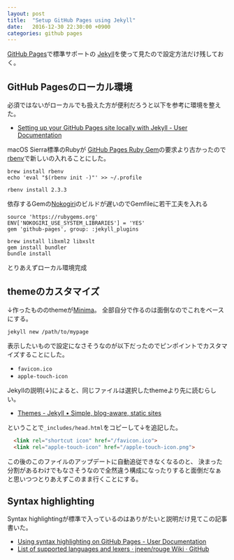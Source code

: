 ```yaml
---
layout: post
title:  "Setup GitHub Pages using Jekyll"
date:   2016-12-30 22:30:00 +0900
categories: github pages
---
```

[GitHub Pages](https://pages.github.com/)で標準サポートの
[Jekyll](https://jekyllrb.com/)を使って見たので設定方法だけ残しておく。

## GitHub Pagesのローカル環境
必須ではないがローカルでも扱えた方が便利だろうと以下を参考に環境を整えた。

* [Setting up your GitHub Pages site locally with Jekyll - User Documentation](https://help.github.com/articles/setting-up-your-github-pages-site-locally-with-jekyll/)

macOS Sierra標準のRubyが
[GitHub Pages Ruby Gem](https://github.com/github/pages-gem)の要求より古かったので
[rbenv](https://github.com/rbenv/rbenv)で新しいの入れることにした。

```shell
brew install rbenv
echo 'eval "$(rbenv init -)"' >> ~/.profile
```

```shell
rbenv install 2.3.3
```

依存するGemの[Nokogiri](https://github.com/sparklemotion/nokogiri)のビルドが遅いのでGemfileに若干工夫を入れる

```
source 'https://rubygems.org'
ENV['NOKOGIRI_USE_SYSTEM_LIBRARIES'] = 'YES'
gem 'github-pages', group: :jekyll_plugins
```

```shell
brew install libxml2 libxslt
gem install bundler
bundle install
```

とりあえずローカル環境完成

## themeのカスタマイズ
↓作ったもののthemeが[Minima](https://github.com/jekyll/minima)。
全部自分で作るのは面倒なのでこれをベースにする。

```shell
jekyll new /path/to/mypage
```

表示したいもので設定になさそうなのが以下だったのでピンポイントでカスタマイズすることにした。

* `favicon.ico`
* `apple-touch-icon`

Jekyllの説明(↓)によると、同じファイルは選択したthemeより先に読むらしい。

* [Themes - Jekyll • Simple, blog-aware, static sites](https://jekyllrb.com/docs/themes/)

ということで`_includes/head.html`をコピーして↓を追記した。

```html
  <link rel="shortcut icon" href="/favicon.ico">
  <link rel="apple-touch-icon" href="/apple-touch-icon.png">
```

この後のこのファイルのアップデートに自動追従できなくなるのと、
決まった分割があるわけでもなさそうなので全然違う構成になったりすると面倒だなぁ
と思いつつとりあえずこのまま行くことにする。

## Syntax highlighting
Syntax highlightingが標準で入っているのはありがたいと説明だけ見てこの記事書いた。

* [Using syntax highlighting on GitHub Pages - User Documentation](https://help.github.com/articles/using-syntax-highlighting-on-github-pages/)
* [List of supported languages and lexers · jneen/rouge Wiki · GitHub](https://github.com/jneen/rouge/wiki/List-of-supported-languages-and-lexers)
